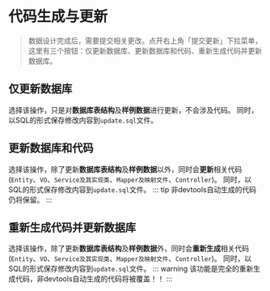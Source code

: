 # 代码生成与更新

> 数据设计完成后，需要提交相关更改。点开右上角「提交更新」下拉菜单，这里有三个按钮：仅更新数据库、更新数据库和代码、重新生成代码并更新数据库。

## 仅更新数据库
选择该操作，只是对**数据库表结构**及**样例数据**进行更新，不会涉及代码。
同时，以SQL的形式保存修改内容到`update.sql`文件。

## 更新数据库和代码
选择该操作，除了更新**数据库表结构**及**样例数据**以外，同时会**更新**相关代码(`Entity`、`VO`、`Service及其实现类`、`Mapper及映射文件`、`Controller`)。
同时，以SQL的形式保存修改内容到`update.sql`文件。
::: tip
非devtools自动生成的代码仍将保留。
:::

## 重新生成代码并更新数据库
选择该操作，除了更新**数据库表结构**及**样例数据**外，同时会**重新生成**相关代码(`Entity`、`VO`、`Service及其实现类`、`Mapper及映射文件`、`Controller`)。
同时，以SQL的形式保存修改内容到`update.sql`文件。
::: warning
该功能是完全的重新生成代码，非devtools自动生成的代码将被覆盖！！
:::
